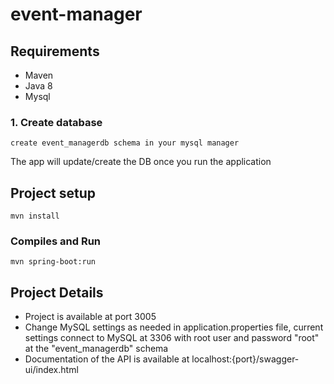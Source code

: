# event-manager

## Requirements

- Maven
- Java 8
- Mysql

### 1. Create database

```
create event_managerdb schema in your mysql manager
```

The app will update/create the DB once you run the application

## Project setup

```
mvn install
```

### Compiles and Run

```
mvn spring-boot:run
```

## Project Details

- Project is available at port 3005
- Change MySQL settings as needed in application.properties file, current settings connect to MySQL at 3306 with root user and password "root" at the "event_managerdb" schema
- Documentation of the API is available at localhost:{port}/swagger-ui/index.html
